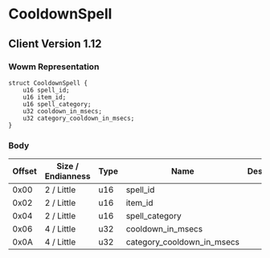 # CooldownSpell
## Client Version 1.12

### Wowm Representation
```rust,ignore
struct CooldownSpell {
    u16 spell_id;
    u16 item_id;
    u16 spell_category;
    u32 cooldown_in_msecs;
    u32 category_cooldown_in_msecs;
}
```
### Body
| Offset | Size / Endianness | Type | Name | Description |
| ------ | ----------------- | ---- | ---- | ----------- |
| 0x00 | 2 / Little | u16 | spell_id |  |
| 0x02 | 2 / Little | u16 | item_id |  |
| 0x04 | 2 / Little | u16 | spell_category |  |
| 0x06 | 4 / Little | u32 | cooldown_in_msecs |  |
| 0x0A | 4 / Little | u32 | category_cooldown_in_msecs |  |
